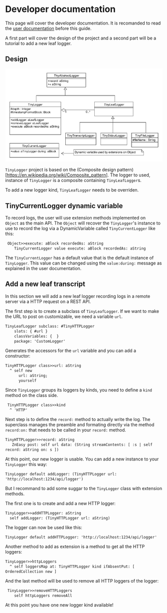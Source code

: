 # Developer documentation

This page will cover the developer documentation. It is recomanded to read the [user documentation](UserGuide.md) before this guide.

A first part will cover the design of the project and a second part will be a tutorial to add a new leaf logger.

## Design

![UML of the project](uml.png?raw=true "UML of the project")

`TinyLogger` project is based on the (Composite design pattern)[https://en.wikipedia.org/wiki/Composite_pattern]. The logger to used, instance of `TinyLogger` is a composite containing `TinyLeafLogger`s. 

To add a new logger kind, `TinyLeafLogger` needs to be overriden.

## TinyCurrentLogger dynamic variable

To record logs, the user will use extension methods implemented on `Object` as the main API. The `Object` will recover the `TinyLogger`'s instance to use to record the log via a DynamicVariable called `TinyCurrentLogger` like this:

```Smalltalk
 Object>>execute: aBlock recordedAs: aString
	TinyCurrentLogger value execute: aBlock recordedAs: aString
```

The `TinyCurrentLogger` has a default value that is the default instance of `TinyLogger`. This value can be changed using the `value:during:` message as explained in the user documentation.

## Add a new leaf transcript

In this section we will add a new leaf logger recording logs in a remote server via a HTTP request on a REST API.

The first step is to create a subclass of `TinyLeafLogger`. If we want to make the URL to post on customizable, we need a variable `url`.

```Smalltalk
TinyLeafLogger subclass: #TinyHTTPLogger
	slots: { #url }
	classVariables: {  }
	package: 'CustomLogger'
```

Generates the accessors for the `url` variable and you can add a constructor:

```Smalltalk
TinyHTTPLogger class>>url: aString
  ^ self new
      url: aString;
      yourself
```

Since `TinyLogger` groups its loggers by kinds, you need to define a `kind` method on the class side.

```Smalltalk
 TinyHTTPLogger class>>kind
  ^ 'HTTP'
```

Next step is to define the `record:` method to actually write the log. The superclass manages the preamble and formating directly via the method `record:on:` that needs to be called in your `record:` method. 

```Smalltalk
TinyHTTPLogger>>record: aString
   ZnEasy post: self url data: (String streamContents: [ :s | self record: aString on: s ])
```

At this point, our new logger is usable. You can add a new instance to your `TinyLogger` this way:

```Smalltalk
TinyLogger default addLogger: (TinyHTTPLogger url: 'http://localhost:1234/api/logger')
```

But I recommand to add some suggar to the `TinyLogger` class with extension methods.

The first one is to create and add a new HTTP logger:

```Smalltalk
TinyLogger>>addHTTPLogger: aString
  self addLogger: (TinyHTTPLogger url: aString)
```

The logger can now be used like this:

```Smalltalk
TinyLogger default addHTTPLogger: 'http://localhost:1234/api/logger'
```

Another method to add as extension is a method to get all the HTTP loggers:

```Smalltalk
TinyLogger>>httpLoggers
  ^ self loggersMap at: TinyHTTPLogger kind ifAbsentPut: [ OrderedCollection new ]
```

And the last method will be used to remove all HTTP loggers of the logger:

```Smalltalk
 TinyLogger>>removeHTTPLoggers
	self httpLoggers removeAll
```

At this point you have one new logger kind available!






